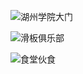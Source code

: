 ![湖州学院大门](https://github.com/user-attachments/assets/70b62455-846f-4618-b6c5-3deade88f15c)

![滑板俱乐部](https://github.com/user-attachments/assets/c7444432-6979-4ca6-98f7-46e87b90c7bc)

![食堂伙食](https://github.com/user-attachments/assets/96bb535e-bbba-4785-a79a-c554ef98311f)






